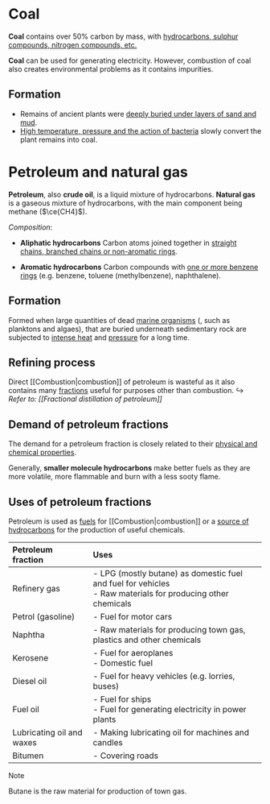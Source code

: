 # Coal
**Coal** contains over 50% carbon by mass, with <u>hydrocarbons, sulphur compounds, nitrogen compounds, etc.</u>

**Coal** can be used for generating electricity. However, combustion of coal also creates environmental problems as it contains impurities.

## Formation
- Remains of ancient plants were <u>deeply buried under layers of sand and mud</u>.
- <u>High temperature, pressure and the action of bacteria</u> slowly convert the plant remains into coal.

# Petroleum and natural gas
**Petroleum**, also **crude oil**, is a liquid mixture of hydrocarbons. **Natural gas** is a gaseous mixture of hydrocarbons, with the main component being <span class="hi-blue">methane</span> ($\ce{CH4}$).

*Composition*:
- **Aliphatic hydrocarbons**
  Carbon atoms joined together in <u>straight chains, branched chains or non-aromatic rings</u>.

- **Aromatic hydrocarbons**
  Carbon compounds with <u>one or more benzene rings</u> (e.g. benzene, toluene (methylbenzene), naphthalene).

## Formation
Formed when large quantities of dead <u>marine organisms</u> (, such as planktons and algaes), that are buried underneath sedimentary rock are subjected to <u>intense heat</u> and <u>pressure</u> for a long time.

## Refining process
Direct [[Combustion|combustion]] of petroleum is wasteful as it also contains many <u>fractions</u> useful for purposes other than combustion.
↪️ *Refer to: [[Fractional distillation of petroleum]]*

## Demand of petroleum fractions
The demand for a petroleum fraction is closely related to their <u>physical and chemical properties</u>.

Generally, **smaller molecule hydrocarbons** make better fuels as they are more volatile, more flammable and burn with a less sooty flame.

## Uses of petroleum fractions
Petroleum is used as <u>fuels</u> for [[Combustion|combustion]] or a <u>source of hydrocarbons</u> for the production of useful chemicals.

| Petroleum fraction | Uses |
| :-- | :-- |
| Refinery gas | - LPG (mostly butane) as domestic fuel and fuel for vehicles<br>- Raw materials for producing other chemicals |
| Petrol (gasoline) | - Fuel for motor cars |
| Naphtha | - Raw materials for producing town gas, plastics and other chemicals |
| Kerosene | - Fuel for aeroplanes<br>- Domestic fuel |
| Diesel oil | - Fuel for heavy vehicles (e.g. lorries, buses) |
| Fuel oil | - Fuel for ships<br>- Fuel for generating electricity in power plants |
| Lubricating oil and waxes | - Making lubricating oil for machines and candles |
| Bitumen | - Covering roads |

> [!note]
> Butane is the raw material for production of town gas.

